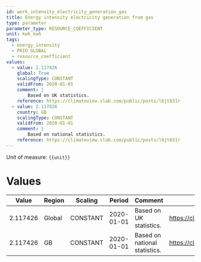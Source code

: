 ```yaml
---
id: work_intensity_electricity_generation_gas
title: Energy intensity electricity generation from gas
type: parameter
parameter_type: RESOURCE_COEFFICIENT
unit: kwh_kwh
tags:
  - energy_intensity
  - PRIO_GLOBAL
  - resource_coefficient
values:
  - value: 2.117426
    global: True
    scalingType: CONSTANT
    validFrom: 2020-01-01
    comment: |
        Based on UK statistics.
    reference: https://climateview.slab.com/public/posts/l6jt831r
  - value: 2.117426
    country: GB
    scalingType: CONSTANT
    validFrom: 2020-01-01
    comment: |
        Based on national statistics.
    reference: https://climateview.slab.com/public/posts/l6jt831r
---
```



Unit of measure: `{{unit}}`


# Values


| Value | Region | Scaling | Period | Comment | Reference |
|-------|--------|---------|--------|---------|-----------|
| 2.117426 | Global | CONSTANT | 2020-01-01 | Based on UK statistics. | https://climateview.slab.com/public/posts/l6jt831r |
| 2.117426 | GB | CONSTANT | 2020-01-01 | Based on national statistics. | https://climateview.slab.com/public/posts/l6jt831r |


